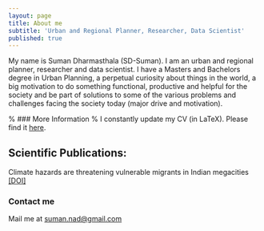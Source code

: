 ```yaml
---
layout: page
title: About me
subtitle: 'Urban and Regional Planner, Researcher, Data Scientist'
published: true
---
```


My name is Suman Dharmasthala (SD-Suman). I am an urban and regional planner, researcher and data scientist. I have a Masters and Bachelors degree in Urban Planning, a perpetual curiosity about things in the world, a big motivation to do something functional, productive and helpful for the society and be part of solutions to some of the various problems and challenges facing the society today (major drive and motivation).

% ### More Information
% I constantly update my CV (in LaTeX). Please find it [here](Documents/CV_Suman_.pdf).

## Scientific Publications:
Climate hazards are threatening vulnerable migrants in Indian megacities [[DOI]](https://doi.org/10.1038/s41558-021-01105-7)

### Contact me
Mail me at suman.nad@gmail.com
